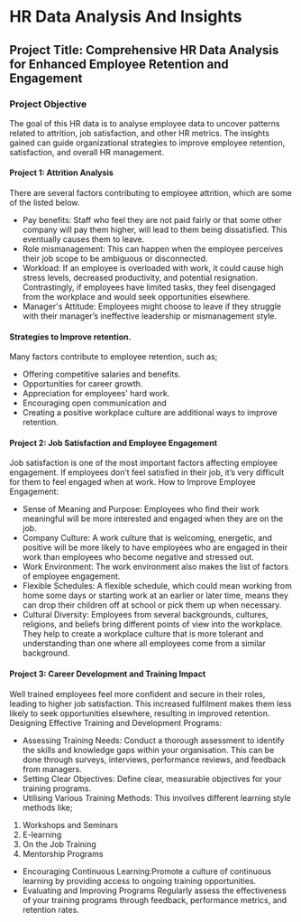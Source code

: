 # HR Data Analysis And Insights

## Project Title: Comprehensive HR Data Analysis for Enhanced Employee Retention and Engagement

### Project Objective
The goal of this HR data is to analyse employee data to uncover patterns related to attrition, job satisfaction, and other HR metrics. The insights gained can guide organizational strategies to improve employee retention, satisfaction, and overall HR management.

#### Project 1: Attrition Analysis
There are several factors contributing to employee attrition, which are some of the listed below.
- Pay benefits: Staff who feel they are not paid fairly or that some other company will pay them higher, will lead to them being dissatisfied. This eventually causes them to leave.
- Role mismanagement: This can happen when the employee perceives their job scope to be ambiguous or disconnected.
- Workload: If an employee is overloaded with work, it could cause high stress levels, decreased productivity, and potential resignation. Contrastingly, if employees have limited tasks, they feel disengaged from the workplace and would seek opportunities elsewhere.
-  Manager's Attitude: Employees might choose to leave if they struggle with their manager’s ineffective leadership or mismanagement style.

#### Strategies to Improve retention.
Many factors contribute to employee retention, such as;
- Offering competitive salaries and benefits.
-  Opportunities for career growth.
- Appreciation for employees' hard work.
- Encouraging open communication and
- Creating a positive workplace culture are additional ways to improve retention.

#### Project 2: Job Satisfaction and Employee Engagement
Job satisfaction is one of the most important factors affecting employee engagement. If employees don’t feel satisfied in their job, it’s very difficult for them to feel engaged when at work.
How to Improve Employee Engagement:
- Sense of Meaning and Purpose: Employees who find their work meaningful will be more interested and engaged when they are on the job.
- Company Culture: A work culture that is welcoming, energetic, and positive will be more likely to have employees who are engaged in their work than employees who become negative and stressed out.
- Work Environment: The work environment also makes the list of factors of employee engagement.
- Flexible Schedules: A flexible schedule, which could mean working from home some days or starting work at an earlier or later time, means they can drop their children off at school or pick them up when necessary.
- Cultural Diversity: Employees from several backgrounds, cultures, religions, and beliefs bring different points of view into the workplace. They help to create a workplace culture that is more tolerant and understanding than one where all employees come from a similar background.

#### Project 3: Career Development and Training Impact
Well trained employees feel more confident and secure in their roles, leading to higher job satisfaction. This increased fulfilment makes them less likely to seek opportunities elsewhere, resulting in improved retention.
Designing Effective Training and Development Programs:
- Assessing Training Needs: Conduct a thorough assessment to identify the skills and knowledge gaps within your organisation. This can be done through surveys, interviews, performance reviews, and feedback from managers.
- Setting Clear Objectives: Define clear, measurable objectives for your training programs.
- Utilising Various Training Methods: This invoilves different learning style methods like;
1. Workshops and Seminars
2. E-learning
3. On the Job Training
4. Mentorship Programs
- Encouraging Continuous Learning:Promote a culture of continuous learning by providing access to ongoing training opportunities.
- Evaluating and Improving Programs Regularly assess the effectiveness of your training programs through feedback, performance metrics, and retention rates.



